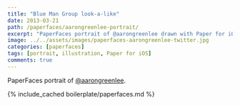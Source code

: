 ```yaml
---
title: "Blue Man Group look-a-like"
date: 2013-03-21
path: /paperfaces/aarongreenlee-portrait/
excerpt: "PaperFaces portrait of @aarongreenlee drawn with Paper for iOS on an iPad."
image: ../../assets/images/paperfaces-aarongreenlee-twitter.jpg
categories: [paperfaces]
tags: [portrait, illustration, Paper for iOS]
comments: true
---
```


PaperFaces portrait of [@aarongreenlee](https://twitter.com/aarongreenlee).

{% include_cached boilerplate/paperfaces.md %}
